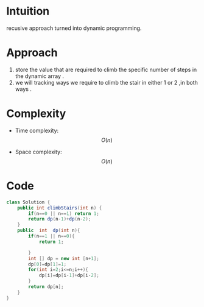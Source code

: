 # Intuition
recusive approach turned into dynamic programming.
# Approach
1) store the value that are required to climb the specific number of steps in the dynamic array .
2) we will tracking ways we require to climb the stair in either 1 or 2 ,in both ways .
# Complexity
- Time complexity:
 $$O(n)$$ 

- Space complexity:
$$O(n)$$ 

# Code
```java []
class Solution {
    public int climbStairs(int n) {
        if(n==0 || n==1) return 1;
        return dp(n-1)+dp(n-2);
    }
    public  int  dp(int n){
        if(n==1 || n==0){
            return 1;

        }
        int [] dp = new int [n+1];
        dp[0]=dp[1]=1;
        for(int i=2;i<=n;i++){
            dp[i]=dp[i-1]+dp[i-2];
        }
        return dp[n];
    }
}
```